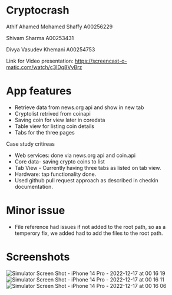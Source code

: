 # Cryptocrash 


Athif Ahamed Mohamed Shaffy A00256229

Shivam Sharma A00253431

Divya Vasudev Khemani A00254753

Link for Video presentation: https://screencast-o-matic.com/watch/c3lDq8VvBrz

# App features
- Retrieve data from news.org api and show in new tab
- Cryptolist retrived from coinapi
- Saving coin for view later in coredata
- Table view for listing coin details
- Tabs for the three pages

Case study critireas
- Web services: done via news.org api and coin.api
- Core data- saving crypto coins to list 
- Tab View - Currently having three tabs as listed on tab view.
- Hardware: tap functionality done.
- Used github pull request approach as described in checkin documentation.

# Minor issue
- File reference had issues if not added to the root path, so as a temperory fix, we added had to add the files to the root path.
 

# Screenshots
![Simulator Screen Shot - iPhone 14 Pro - 2022-12-17 at 00 16 19](https://user-images.githubusercontent.com/105388552/208226541-a3e30358-dc86-4092-99af-3efb0031ae19.png)
![Simulator Screen Shot - iPhone 14 Pro - 2022-12-17 at 00 16 11](https://user-images.githubusercontent.com/105388552/208226544-ce272717-da67-4c7c-b4be-5e436e1dadc3.png)
![Simulator Screen Shot - iPhone 14 Pro - 2022-12-17 at 00 16 06](https://user-images.githubusercontent.com/105388552/208226550-bff58944-b383-4416-b8ff-79a4e94c5812.png)



